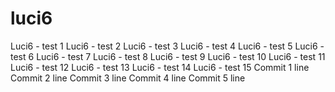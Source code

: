 # luci6
Luci6 - test 1
Luci6 - test 2
Luci6 - test 3
Luci6 - test 4
Luci6 - test 5
Luci6 - test 6
Luci6 - test 7
Luci6 - test 8
Luci6 - test 9
Luci6 - test 10
Luci6 - test 11
Luci6 - test 12
Luci6 - test 13
Luci6 - test 14
Luci6 - test 15
Commit 1 line
Commit 2 line
Commit 3 line
Commit 4 line
Commit 5 line
